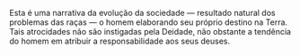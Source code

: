 ﻿Esta é uma narrativa da evolução da sociedade — resultado natural dos problemas das raças —  o homem elaborando seu próprio destino na Terra. Tais atrocidades não são instigadas pela Deidade, não obstante a tendência do homem em atribuir a responsabilidade aos seus deuses.